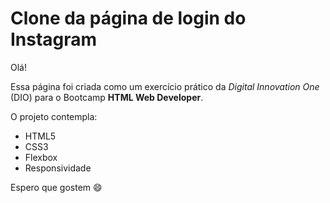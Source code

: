 # Clone da página de login do Instagram

Olá!

Essa página foi criada como um exercício prático da _Digital Innovation One_ (DIO) para o Bootcamp **HTML Web Developer**.

O projeto contempla:

- HTML5
- CSS3
- Flexbox
- Responsividade



Espero que gostem :smile: